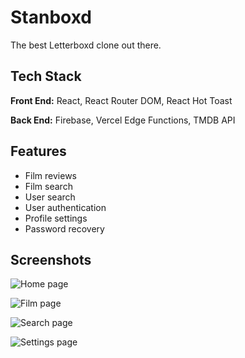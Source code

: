 # Stanboxd

The best Letterboxd clone out there.


## Tech Stack

**Front End:** React, React Router DOM, React Hot Toast

**Back End:** Firebase, Vercel Edge Functions, TMDB API


## Features

- Film reviews
- Film search
- User search
- User authentication
- Profile settings
- Password recovery


## Screenshots

![Home page](https://github.com/McStanley/stanboxd/assets/90787698/f2327f20-bf9c-4d02-8858-383181f8c29e)

![Film page](https://github.com/McStanley/stanboxd/assets/90787698/3866c49e-84f5-41af-ada5-aeaf4a106c89)

![Search page](https://github.com/McStanley/stanboxd/assets/90787698/6056efc7-6977-4428-8028-2ac7e1fcd4cf)

![Settings page](https://github.com/McStanley/stanboxd/assets/90787698/ac53f1f9-baee-4ea6-b204-4f6692276e07)

